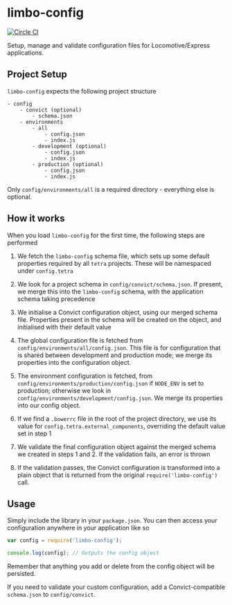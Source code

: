 # limbo-config

[![Circle CI](https://circleci.com/gh/viadeo/node-limbo-config.svg?style=svg)](https://circleci.com/gh/viadeo/limbo-config)

Setup, manage and validate configuration files for Locomotive/Express applications.

## Project Setup

`limbo-config` expects the following project structure

```
- config
    - convict (optional)
        - schema.json
    - environments
        - all
            - config.json
            - index.js
        - development (optional)
            - config.json
            - index.js
        - production (optional)
            - config.json
            - index.js
```

Only `config/environments/all` is a required directory - everything else is optional.

## How it works

When you load `limbo-config` for the first time, the following steps are performed

1. We fetch the `limbo-config` schema file, which sets up some default properties required
by all `tetra` projects. These will be namespaced under `config.tetra`

2. We look for a project schema in `config/convict/schema.json`. If present, we merge this into the
`limbo-config` schema, with the application schema taking precedence

3. We initialise a Convict configuration object, using our merged schema file. Properties present in the schema
will be created on the object, and initialised with their default value

4. The global configuration file is fetched from `config/environments/all/config.json`. This file
is for configuration that is shared between development and production mode; we merge its properties into
the configuration object.

5. The environment configuration is fetched, from `config/environments/production/config.json` if `NODE_ENV` is
set to production; otherwise we look in `config/environments/development/config.json`. We merge its properties
into our config object.

6. If we find a `.bowerrc` file in the root of the project directory, we use its value for `config.tetra.external_components`, overriding
the default value set in step 1

7. We validate the final configuration object against the merged schema we created in steps 1 and 2. If the
validation fails, an error is thrown

8. If the validation passes, the Convict configuration is transformed into a plain object that is returned from
the original `require('limbo-config')` call.

## Usage

Simply include the library in your `package.json`. You can then access your configuration
anywhere in your application like so

```javascript
var config = require('limbo-config');

console.log(config); // Outputs the config object
```

Remember that anything you add or delete from the config object will be persisted.

If you need to validate your custom configuration, add a Convict-compatible `schema.json` to `config/convict`.
